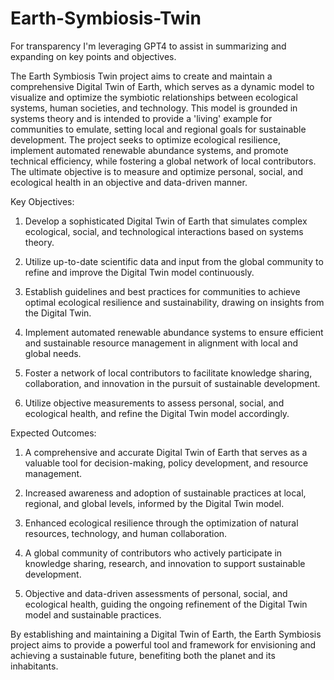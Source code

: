 Earth-Symbiosis-Twin
=======================

For transparency I'm leveraging GPT4 to assist in summarizing and expanding on key points and objectives.

The Earth Symbiosis Twin project aims to create and maintain a comprehensive Digital Twin of Earth, which serves as a dynamic model to visualize and optimize the symbiotic relationships between ecological systems, human societies, and technology. This model is grounded in systems theory and is intended to provide a 'living' example for communities to emulate, setting local and regional goals for sustainable development. The project seeks to optimize ecological resilience, implement automated renewable abundance systems, and promote technical efficiency, while fostering a global network of local contributors. The ultimate objective is to measure and optimize personal, social, and ecological health in an objective and data-driven manner.


Key Objectives:



1. Develop a sophisticated Digital Twin of Earth that simulates complex ecological, social, and technological interactions based on systems theory.

2. Utilize up-to-date scientific data and input from the global community to refine and improve the Digital Twin model continuously.

3. Establish guidelines and best practices for communities to achieve optimal ecological resilience and sustainability, drawing on insights from the Digital Twin. 

4. Implement automated renewable abundance systems to ensure efficient and sustainable resource management in alignment with local and global needs.

5. Foster a network of local contributors to facilitate knowledge sharing, collaboration, and innovation in the pursuit of sustainable development.

6. Utilize objective measurements to assess personal, social, and ecological health, and refine the Digital Twin model accordingly.



Expected Outcomes:



1. A comprehensive and accurate Digital Twin of Earth that serves as a valuable tool for decision-making, policy development, and resource management.

2. Increased awareness and adoption of sustainable practices at local, regional, and global levels, informed by the Digital Twin model.

3. Enhanced ecological resilience through the optimization of natural resources, technology, and human collaboration.

4. A global community of contributors who actively participate in knowledge sharing, research, and innovation to support sustainable development.

5. Objective and data-driven assessments of personal, social, and ecological health, guiding the ongoing refinement of the Digital Twin model and sustainable practices.



By establishing and maintaining a Digital Twin of Earth, the Earth Symbiosis project aims to provide a powerful tool and framework for envisioning and achieving a sustainable future, benefiting both the planet and its inhabitants.
